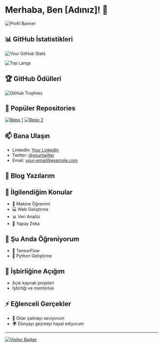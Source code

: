 # Merhaba, Ben [Adınız]! 👋

![Profil Banner](https://your-banner-image-url)

## 📊 GitHub İstatistikleri

![Your GitHub Stats](https://github-readme-stats.vercel.app/api?username=yourusername&show_icons=true&theme=radical)

![Top Langs](https://github-readme-stats.vercel.app/api/top-langs/?username=yourusername&layout=compact&theme=radical)

## 🏆 GitHub Ödülleri

![GitHub Trophies](https://github-profile-trophy.vercel.app/?username=yourusername&theme=radical&no-bg=true&no-frame=true)

## 🌟 Popüler Repositories

[![Repo 1](https://github-readme-stats.vercel.app/api/pin/?username=yourusername&repo=repo1&theme=radical)](https://github.com/yourusername/repo1)
[![Repo 2](https://github-readme-stats.vercel.app/api/pin/?username=yourusername&repo=repo2&theme=radical)](https://github.com/yourusername/repo2)

## 📫 Bana Ulaşın

- LinkedIn: [Your LinkedIn](https://www.linkedin.com/in/yourprofile)
- Twitter: [@yourtwitter](https://twitter.com/yourtwitter)
- Email: your-email@example.com

## 📝 Blog Yazılarım

<!-- BLOG-POST-LIST:START -->
<!-- BLOG-POST-LIST:END -->

## 💬 İlgilendiğim Konular

- 🧠 Makine Öğrenimi
- 💻 Web Geliştirme
- 📊 Veri Analizi
- 🚀 Yapay Zeka

## 🌱 Şu Anda Öğreniyorum

- 🚀 TensorFlow
- 🐍 Python Geliştirme

## 👯 İşbirliğine Açığım

- Açık kaynak projeleri
- İşbirliği ve mentorluk

## ⚡ Eğlenceli Gerçekler

- 🎸 Gitar çalmayı seviyorum
- 🌍 Dünyayı gezmeyi hayal ediyorum

---

[![Visitor Badge](https://visitor-badge.laobi.icu/badge?page_id=yourusername.yourusername)](https://github.com/yourusername)

